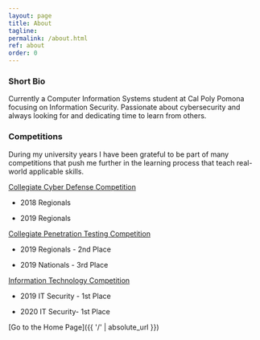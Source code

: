 ```yaml
---
layout: page
title: About
tagline:
permalink: /about.html
ref: about
order: 0
---
```


<h3 id="short-bio">Short Bio</h3>
Currently a Computer Information Systems student at Cal Poly Pomona focusing on Information Security. Passionate about cybersecurity and always looking for and dedicating time to learn from others.

<h3 id ="competitions">Competitions</h3>
During my university years I have been grateful to be part of many competitions that push me further in the learning process that teach real-world applicable skills.

[Collegiate Cyber Defense Competition][ccdc-link]

*	2018 Regionals

*	2019 Regionals

[Collegiate Penetration Testing Competition][cptc-link]

*	2019 Regionals - 2nd Place

*	2019 Nationals - 3rd Place

[Information Technology Competition][itc-link]

*	2019 IT Security  - 1st Place

*	2020 IT Security- 1st Place


[Go to the Home Page]({{ '/' | absolute_url }})





[ccdc-link]: https://www.nationalccdc.org/
[cptc-link]: https://nationalcptc.org/
[itc-link]: https://www.calpolymissa.org/it-competition
